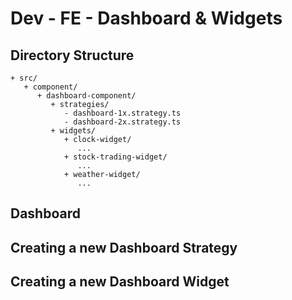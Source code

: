 # Dev - FE - Dashboard & Widgets

## Directory Structure

```text
+ src/
   + component/
      + dashboard-component/
         + strategies/
            - dashboard-1x.strategy.ts
            - dashboard-2x.strategy.ts
         + widgets/
            + clock-widget/
               ...
            + stock-trading-widget/
               ...
            + weather-widget/
               ...
```

## Dashboard

## Creating a new Dashboard Strategy

## Creating a new Dashboard Widget





